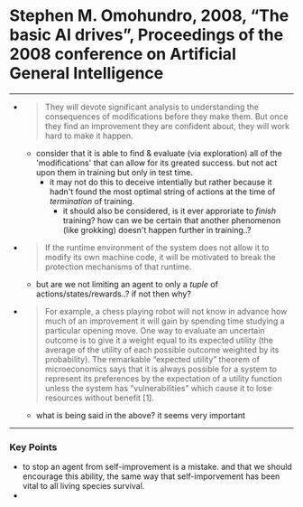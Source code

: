# Stephen M. Omohundro, 2008, “The basic AI drives”, Proceedings of the 2008 conference on Artificial General Intelligence

---

* >They will devote significant analysis to understanding the consequences of modifications before they make them. But once they find an improvement they are confident about, they will work hard to make it happen.
    * consider that it is able to find & evaluate (via exploration) all of the 'modifications' that can allow for its greated success. but not act upon them in training but only in test time.
        * it may not do this to deceive intentially but rather because it hadn't found the most optimal string of actions at the time of *termination* of training.
            * it should also be considered, is it ever approriate to *finish* training? how can we be certain that another phenomenon (like grokking) doesn't happen further in training..?

* >If the runtime environment of the system does not allow it to modify its own machine code, it will be motivated to break the protection mechanisms of that runtime. 
    * but are we not limiting an agent to only a *tuple* of actions/states/rewards..? if not then why?

* >For example, a chess playing robot will not know in advance how much of an improvement it will gain by spending time studying a particular opening move. One way to evaluate an uncertain outcome is to give it a weight equal to its expected utility (the average of the utility of each possible outcome weighted by its probability). The remarkable “expected utility” theorem of microeconomics says that it is always possible for a system to represent its preferences by the expectation of a utility function unless the system has “vulnerabilities” which cause it to lose resources without benefit [1]. 
    * what is being said in the above? it seems very important

--- 
### Key Points
* to stop an agent from self-improvement is a mistake. and that we should encourage this ability, the same way that self-imporvement has been vital to all living species survival.
*  
